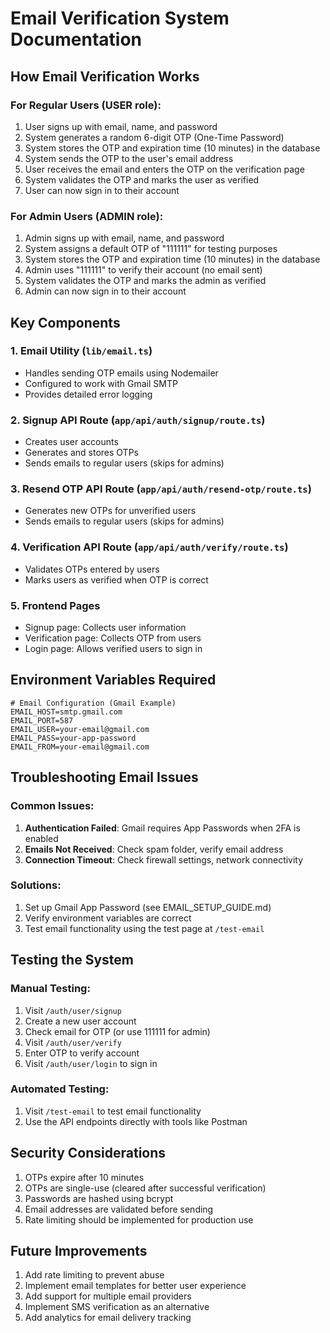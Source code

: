 # Email Verification System Documentation

## How Email Verification Works

### For Regular Users (USER role):
1. User signs up with email, name, and password
2. System generates a random 6-digit OTP (One-Time Password)
3. System stores the OTP and expiration time (10 minutes) in the database
4. System sends the OTP to the user's email address
5. User receives the email and enters the OTP on the verification page
6. System validates the OTP and marks the user as verified
7. User can now sign in to their account

### For Admin Users (ADMIN role):
1. Admin signs up with email, name, and password
2. System assigns a default OTP of "111111" for testing purposes
3. System stores the OTP and expiration time (10 minutes) in the database
4. Admin uses "111111" to verify their account (no email sent)
5. System validates the OTP and marks the admin as verified
6. Admin can now sign in to their account

## Key Components

### 1. Email Utility (`lib/email.ts`)
- Handles sending OTP emails using Nodemailer
- Configured to work with Gmail SMTP
- Provides detailed error logging

### 2. Signup API Route (`app/api/auth/signup/route.ts`)
- Creates user accounts
- Generates and stores OTPs
- Sends emails to regular users (skips for admins)

### 3. Resend OTP API Route (`app/api/auth/resend-otp/route.ts`)
- Generates new OTPs for unverified users
- Sends emails to regular users (skips for admins)

### 4. Verification API Route (`app/api/auth/verify/route.ts`)
- Validates OTPs entered by users
- Marks users as verified when OTP is correct

### 5. Frontend Pages
- Signup page: Collects user information
- Verification page: Collects OTP from users
- Login page: Allows verified users to sign in

## Environment Variables Required

```env
# Email Configuration (Gmail Example)
EMAIL_HOST=smtp.gmail.com
EMAIL_PORT=587
EMAIL_USER=your-email@gmail.com
EMAIL_PASS=your-app-password
EMAIL_FROM=your-email@gmail.com
```

## Troubleshooting Email Issues

### Common Issues:
1. **Authentication Failed**: Gmail requires App Passwords when 2FA is enabled
2. **Emails Not Received**: Check spam folder, verify email address
3. **Connection Timeout**: Check firewall settings, network connectivity

### Solutions:
1. Set up Gmail App Password (see EMAIL_SETUP_GUIDE.md)
2. Verify environment variables are correct
3. Test email functionality using the test page at `/test-email`

## Testing the System

### Manual Testing:
1. Visit `/auth/user/signup`
2. Create a new user account
3. Check email for OTP (or use 111111 for admin)
4. Visit `/auth/user/verify`
5. Enter OTP to verify account
6. Visit `/auth/user/login` to sign in

### Automated Testing:
1. Visit `/test-email` to test email functionality
2. Use the API endpoints directly with tools like Postman

## Security Considerations

1. OTPs expire after 10 minutes
2. OTPs are single-use (cleared after successful verification)
3. Passwords are hashed using bcrypt
4. Email addresses are validated before sending
5. Rate limiting should be implemented for production use

## Future Improvements

1. Add rate limiting to prevent abuse
2. Implement email templates for better user experience
3. Add support for multiple email providers
4. Implement SMS verification as an alternative
5. Add analytics for email delivery tracking